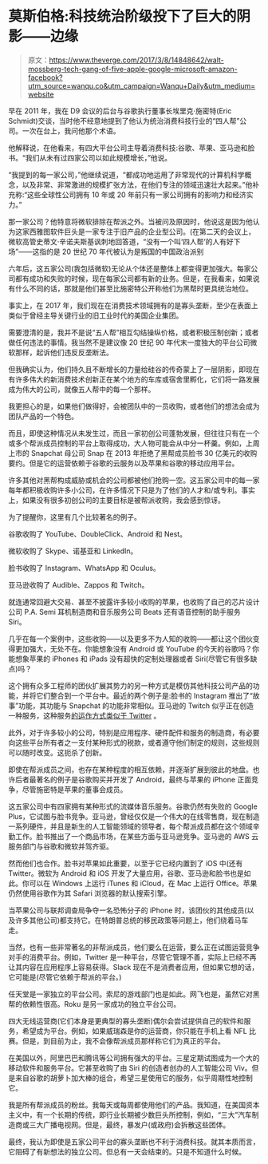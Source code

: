 # 莫斯伯格:科技统治阶级投下了巨大的阴影——边缘

> 原文：<https://www.theverge.com/2017/3/8/14848642/walt-mossberg-tech-gang-of-five-apple-google-microsoft-amazon-facebook?utm_source=wanqu.co&utm_campaign=Wanqu+Daily&utm_medium=website>

早在 2011 年，我在 D9 会议的后台与谷歌执行董事长埃里克·施密特(Eric Schmidt)交谈，当时他不经意地提到了他认为统治消费科技行业的“四人帮”公司。一次在台上，我问他那个术语。

他解释说，在他看来，有四大平台公司主导着消费科技:谷歌、苹果、亚马逊和脸书。“我们从未有过四家公司以如此规模增长，”他说。

“我提到的每一家公司，”他继续说道，“都成功地运用了非常现代的计算机科学概念，以及非常、非常激进的规模扩张方法，在他们专注的领域迅速壮大起来。”他补充称:“这些全球性公司拥有 10 年或 20 年前只有一家公司拥有的影响力和经济实力。”

那一家公司？他特意将微软排除在帮派之外。当被问及原因时，他说这是因为他认为这家西雅图软件巨头是一家专注于旧产品的企业型公司。(在第二天的会议上，微软高管史蒂文·辛诺夫斯基讽刺地回答道，“没有一个叫‘四人帮’的人有好下场”——这指的是 20 世纪 70 年代被认为是叛国的中国政治派别

六年后，这五家公司(我包括微软)无论从个体还是整体上都变得更加强大。每家公司都有成功和失败的时候，现在每家公司都有新的业务。但是，在我看来，如果说有什么不同的话，那就是他们甚至比施密特公开称他们为黑帮时更具统治地位。

事实上，在 2017 年，我们现在在消费技术领域拥有的是寡头垄断，至少在表面上类似于曾经主导关键行业的旧工业时代的美国企业集团。

需要澄清的是，我并不是说“五人帮”相互勾结操纵价格，或者积极压制创新；或者做任何违法的事情。我当然不是建议像 20 世纪 90 年代末一度独大的平台公司微软那样，起诉他们违反反垄断法。

但我确实认为，他们持久且不断增长的力量给硅谷的传奇蒙上了一层阴影，即现在有许多伟大的新消费技术创新正在某个地方的车库或宿舍里孵化，它们将一路发展成为伟大的公司，就像五人帮中的每一个那样。

我更担心的是，如果他们做得好，会被团队中的一员收购，或者他们的想法会成为团队产品的一个特色。

而且，即使这种情况从未发生过，而且一家初创公司蓬勃发展，但往往只有在一个或多个帮派成员控制的平台上取得成功，大人物可能会从中分一杯羹。例如，上周上市的 Snapchat 母公司 Snap 在 2013 年拒绝了黑帮成员脸书 30 亿美元的收购要约。但是它的运营依赖于谷歌的云服务以及苹果和谷歌的移动应用平台。

许多其他对黑帮构成威胁或机会的公司都被他们抢购一空。这五家公司中的每一家每年都积极收购许多小公司，在许多情况下只是为了他们的人才和/或专利。事实上，如果没有很多初创公司的主要目标是被帮派收购，我会感到惊讶。

为了提醒你，这里有几个比较著名的例子。

谷歌收购了 YouTube、DoubleClick、Android 和 Nest。

微软收购了 Skype、诺基亚和 LinkedIn。

脸书收购了 Instagram、WhatsApp 和 Oculus。

亚马逊收购了 Audible、Zappos 和 Twitch。

就连通常回避大交易、甚至不披露许多较小收购的苹果，也收购了自己的芯片设计公司 P.A. Semi 耳机制造商和音乐服务公司 Beats 还有语音控制的助手服务 Siri。

几乎在每一个案例中，这些收购——以及更多不为人知的收购——都让这个团伙变得更加强大，无处不在。你能想象没有 Android 或 YouTube 的今天的谷歌吗？你能想象苹果的 iPhones 和 iPads 没有超快的定制处理器或者 Siri(尽管它有很多缺点)吗？

这个拥有众多工程师的团伙扩展其势力的另一种方式是模仿其他科技公司产品的功能，并将它们整合到一个平台中。最近的两个例子是:脸书的 Instagram 推出了“故事”功能，其功能与 Snapchat 的功能非常相似。亚马逊的 Twitch 似乎正在创造一种服务，这种服务[的运作方式类似于 Twitter](http://www.theverge.com/2017/3/6/14837552/twitch-pulse-twitter-clone-amazon-disruption) 。

此外，对于许多较小的公司，特别是应用程序、硬件配件和服务的制造商，有必要向这些平台所有者之一支付某种形式的税款，或者遵守他们制定的规则，这些规则可以随时改变。这扼杀了创新。

即使在帮派成员之间，也存在某种程度的相互依赖，并逐渐扩展到彼此的地盘。也许后者最著名的例子是谷歌购买并开发了 Android，最终与苹果的 iPhone 正面竞争，尽管施密特是苹果的董事会成员。

这五家公司中有四家拥有某种形式的流媒体音乐服务。谷歌仍然有失败的 Google Plus，它试图与脸书竞争。亚马逊，曾经仅仅是一个伟大的在线零售商，现在制造一系列硬件，并且是新生的人工智能领域的领导者，每个帮派成员都在这个领域辛勤工作。脸书推出了一个商品市场，在某些方面与亚马逊竞争。亚马逊的 AWS 云服务部门与谷歌和微软并驾齐驱。

然而他们也合作。脸书对苹果如此重要，以至于它已经内置到了 iOS 中(还有 Twitter。微软为 Android 和 iOS 开发了大量应用，谷歌、亚马逊和脸书也是如此。你可以在 Windows 上运行 iTunes 和 iCloud，在 Mac 上运行 Office。苹果仍然使用谷歌作为其 Safari 浏览器的默认搜索引擎。

当苹果公司与联邦调查局争夺一名恐怖分子的 iPhone 时，该团伙的其他成员(以及许多其他公司)都支持它。在特朗普总统的移民政策等问题上，他们绕着马车走。

当然，也有一些非常著名的非帮派成员，他们要么在运营，要么正在试图运营竞争对手的消费平台。例如，Twitter 是一种平台，尽管它管理不善，实际上已经不再让其内容在应用程序上容易获得。Slack 现在不是消费者应用，但如果它想的话，它可能是(尽管它依赖于帮派的平台。)

任天堂是一家独立的平台公司。索尼的游戏部门也是如此。网飞也是，虽然它对黑帮的依赖性很高。Roku 是另一家成功的独立平台公司。

四大无线运营商(它们本身是更典型的寡头垄断)偶尔会尝试提供自己的软件和服务，希望成为平台。例如，如果威瑞森是你的运营商，你只能在手机上看 NFL 比赛。但是，到目前为止，我不会像帮派成员那样称它们为真正的平台。

在美国以外，阿里巴巴和腾讯等公司拥有强大的平台。三星定期试图成为一个大的移动软件和服务平台。它甚至收购了由 Siri 的创造者创办的人工智能公司 Viv。但是来自谷歌的胡萝卜加大棒的组合，希望三星使用它的服务，似乎周期性地控制它。

我是所有帮派成员的粉丝。我每天或每周都使用他们的产品。我知道，在美国资本主义中，有一个长期的传统，即行业长期被少数巨头所控制，例如，“三大”汽车制造商或三大广播电视网。但是，最终，暴发户(或政府)会拆散这些团体。

最终，我认为即使是五家公司平台的寡头垄断也不利于消费科技。就其本质而言，它阻碍了有新想法的独立公司。但总有一天会结束的。只是不知道什么时候。